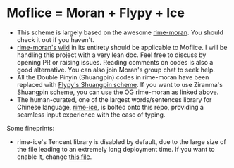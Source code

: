 # Moflice = Moran + Flypy + Ice
- This scheme is largely based on the awesome [rime-moran](https://github.com/ksqsf/rime-moran). You should check it out if you haven't.
- [rime-moran's wiki](https://github.com/ksqsf/rime-moran/wiki) in its entirety should be applicable to Moflice. I will be handling this project with a very lean doc. Feel free to discuss by opening PR or raising issues. Reading comments on codes is also a good alternative. You can also join Moran's group chat to seek help.
- All the Double Pinyin (Shuangpin) codes in rime-moran have been replaced with [Flypy's Shuangpin scheme](https://flypy.cc/#/up). If you want to use Ziranma's Shuangpin scheme, you can use the OG rime-moran as linked above.
- The human-curated, one of the largest words/sentences library for Chinese language, [rime-ice](https://github.com/iDvel/rime-ice), is bolted onto this repo, providing a seamless input experience with the ease of typing.

Some fineprints:
- rime-ice's Tencent library is disabled by default, due to the large size of the file leading to an extremely long deployment time. If you want to enable it, change [this file](lihttps://github.com/jack2game/rime-moflice/blob/main/moflice-chs/moran.extended.dict.yaml).
